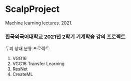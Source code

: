 # ScalpProject
Machine learning lectures. 2021.

### 한국외국어대학교 2021년 2학기 기계학습 강의 프로젝트
두피 상태 분류 프로젝트
1. VGG16
2. VGG16 Transfer Learning
3. ResNet
4. CreateML
